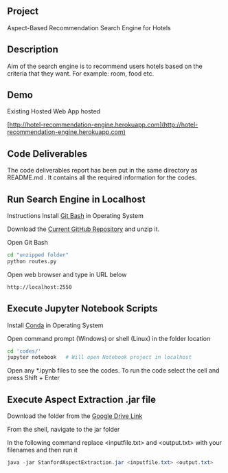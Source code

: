 ## Project

Aspect-Based Recommendation Search Engine for Hotels

## Description 

Aim of the search engine is to recommend users hotels based on the criteria that they want. For example: room, food etc. 

## Demo

Existing Hosted Web App hosted

[http://hotel-recommendation-engine.herokuapp.com](http://hotel-recommendation-engine.herokuapp.com)

## Code Deliverables

The code deliverables report has been put in the same directory as README.md . It contains all the required information for the codes.


## Run Search Engine in Localhost

Instructions
Install [Git Bash](https://git-scm.com/downloads) in Operating System

Download the [Current GitHub Repository](https://github.com/hotspot2009/3162) and unzip it. 

Open Git Bash

```bash
cd "unzipped folder"
python routes.py
```
Open web browser and type in URL below

```bash
http://localhost:2550
```


## Execute Jupyter Notebook Scripts

Install [Conda](https://www.anaconda.com/distribution/#download-section) in Operating System

Open command prompt (Windows) or shell (Linux) in the folder location


```bash
cd 'codes/' 
jupyter notebook   # Will open Notebook project in localhost
```


Open any *.ipynb files to see the codes. To run the code select the cell and press Shift + Enter

## Execute Aspect Extraction .jar file

Download the folder from the [Google Drive Link](https://drive.google.com/drive/folders/1gSnSdm3i6M1x8ZbHy58C4SlUX1MX3SEg?usp=sharing)

From the shell, navigate to the jar folder


In the following command replace <inputfile.txt> and <output.txt> with your filenames and then run it

```java
java -jar StanfordAspectExtraction.jar <inputfile.txt> <output.txt>
```

